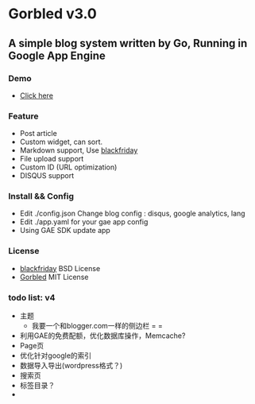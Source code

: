Gorbled v3.0
============

A simple blog system written by Go, Running in Google App Engine
--------------------------------------------------------------------------------------------------------

### Demo
* [Click here](http://blog.specode.org)

### Feature
* Post article
* Custom widget, can sort.
* Markdown support, Use [blackfriday](https://github.com/russross/blackfriday)
* File upload support
* Custom ID (URL optimization)
* DISQUS support

### Install && Config
* Edit ./config.json Change blog config : disqus, google analytics, lang
* Edit ./app.yaml for your gae app config
* Using GAE SDK update app

### License
* [blackfriday](https://github.com/russross/blackfriday) BSD License
* [Gorbled](https://github.com/specode/Gorbled) MIT License

### todo list: v4
* 主题
  + 我要一个和blogger.com一样的侧边栏 = =
* 利用GAE的免费配额，优化数据库操作，Memcache?
* Page页
* 优化针对google的索引
* 数据导入导出(wordpress格式？)
* 搜索页
* 标签目录？
* 